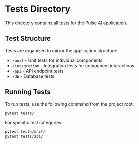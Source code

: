 # Tests Directory

This directory contains all tests for the Pulse AI application.

## Test Structure

Tests are organized to mirror the application structure:

- `/unit` - Unit tests for individual components
- `/integration` - Integration tests for component interactions
- `/api` - API endpoint tests
- `/db` - Database tests

## Running Tests

To run tests, use the following command from the project root:

```bash
pytest tests/
```

For specific test categories:

```bash
pytest tests/unit/
pytest tests/api/
```